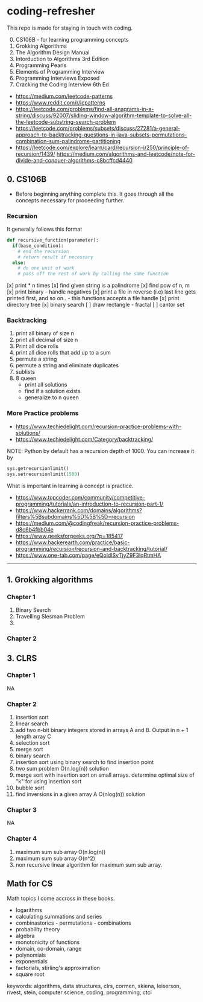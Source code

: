 # coding-refresher

This repo is made for staying in touch with coding.

0. CS106B - for learning programming concepts
1. Grokking Algorithms
1. The Algorithm Design Manual
1. Intorduction to Algorithms 3rd Edition
1. Programming Pearls
1. Elements of Programming Interview
1. Programming Interviews Exposed
1. Cracking the Coding Interview 6th Ed

- https://medium.com/leetcode-patterns
- https://www.reddit.com/r/lcpatterns
- https://leetcode.com/problems/find-all-anagrams-in-a-string/discuss/92007/sliding-window-algorithm-template-to-solve-all-the-leetcode-substring-search-problem
- https://leetcode.com/problems/subsets/discuss/27281/a-general-approach-to-backtracking-questions-in-java-subsets-permutations-combination-sum-palindrome-partitioning
- https://leetcode.com/explore/learn/card/recursion-i/250/principle-of-recursion/1439/
https://medium.com/algorithms-and-leetcode/note-for-divide-and-conquer-algorithms-c8bcffcd4440

## 0. CS106B

- Before beginning anything complete this. It goes through all the concepts necessary for proceeding further.

### Recursion

It generally follows this format

```python
def recursive_function(parameter):
  if(base_condition):
    # end the recursion
    # return result if necessary
  else:
    # do one unit of work
    # pass off the rest of work by calling the same function
```

[x] print \* n times
[x] find given string is a palindrome
[x] find pow of n, m
[x] print binary - handle negatives
[x] print a file in reverse (i.e) last line gets printed first, and so on..
    - this functions accepts a file handle
[x] print directory tree
[x] binary search
[ ] draw rectangle - fractal
[ ] cantor set

### Backtracking

1. print all binary of size n
1. print all decimal of size n
1. Print all dice rolls
1. print all dice rolls that add up to a sum
1. permute a string
1. permute a string and eliminate duplicates
1. sublists
1. 8 queen
    - print all solutions
    - find if a solution exists
    - generalize to n queen

### More Practice problems

- https://www.techiedelight.com/recursion-practice-problems-with-solutions/
- https://www.techiedelight.com/Category/backtracking/



NOTE: Python by default has a recursion depth of 1000. You can increase it by 

```python
sys.getrecursionlimit()
sys.setrecursionlimit(1500)
```

What is important in learning a concept is practice.

- https://www.topcoder.com/community/competitive-programming/tutorials/an-introduction-to-recursion-part-1/
- https://www.hackerrank.com/domains/algorithms?filters%5Bsubdomains%5D%5B%5D=recursion
- https://medium.com/@codingfreak/recursion-practice-problems-d8c6b4fbb04e
- https://www.geeksforgeeks.org/?p=185417
- https://www.hackerearth.com/practice/basic-programming/recursion/recursion-and-backtracking/tutorial/
- https://www.one-tab.com/page/eQoldISvTjyZ9F3lqRtmHA

-----

## 1. Grokking algorithms

### Chapter 1

1. Binary Search
2. Travelling Slesman Problem
3.

### Chapter 2

## 3. CLRS

### Chapter 1

NA

### Chapter 2

1. insertion sort
2. linear search
3. add two n-bit binary integers stored in arrays A and B. Output in n + 1 length array C
4. selection sort
5. merge sort
6. binary search
7. insertion sort using binary search to find insertion point
8. two sum problem O(n.log(n)) solution
9. merge sort with insertion sort on small arrays. determine optimal size of "k" for using insertion sort
10. bubble sort
11. find inversions in a given array A O(nlog(n)) solution

### Chapter 3

NA

### Chapter 4

1. maximum sum sub array O(n.log(n))
2. maximum sum sub array O(n^2)
3. non recursive linear algorithm for maximum sum sub array.

## Math for CS

Math topics I come accross in these books.

- logarithms
- calculating summations and series
- combinastorics - permutations - combinations
- probability theory
- algebra
- monotonicity of functions
- domain, co-domain, range
- polynomials
- exponentials
- factorials, stirling's approximation
- square root

keywords: algorithms, data structures, clrs, cormen, skiena, leiserson, rivest, stein, computer science, coding, programming, ctci
